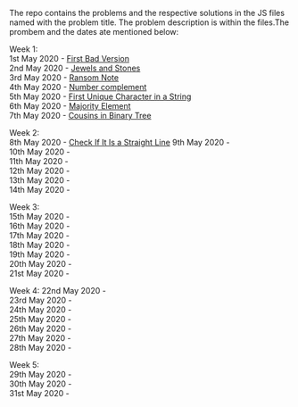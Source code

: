 The repo contains the problems and the respective solutions in the JS files named with the problem title. The problem description is within the files.The prombem and the dates ate mentioned below:

Week 1:  
	1st May 2020 - [First Bad Version](https://github.com/vaibhavprasad/leetcode-may/blob/master/First_Bad_Version.js)  
	2nd May 2020 - [Jewels and Stones](https://github.com/vaibhavprasad/leetcode-may/blob/master/Jewels_and_Stones.js)  
	3rd May 2020 - [Ransom Note](https://github.com/vaibhavprasad/leetcode-may/blob/master/Ransom_Note.js)  
	4th May 2020 - [Number complement](https://github.com/vaibhavprasad/leetcode-may/blob/master/Number_Complement.js)  
	5th May 2020 - [First Unique Character in a String](https://github.com/vaibhavprasad/leetcode-may/blob/master/First_Unique_Character_in_a_String.js)  
	6th May 2020 - [Majority Element](https://github.com/vaibhavprasad/leetcode-may/blob/master/Majority_Element.js)  
	7th May 2020 - [Cousins in Binary Tree](https://github.com/vaibhavprasad/leetcode-may/blob/master/Cousins_in_Binary_Tree.js)  

Week 2:  
	8th May 2020 - [Check If It Is a Straight Line](https://github.com/vaibhavprasad/leetcode-may/blob/master/Check_If_It_Is_a_Straight_Line.js) 
	9th May 2020 -   
        10th May 2020 -   
        11th May 2020 -   
        12th May 2020 -   
        13th May 2020 -   
        14th May 2020 -   

Week 3:  
        15th May 2020 -  
        16th May 2020 -  
        17th May 2020 -  
        18th May 2020 -  
        19th May 2020 -  
        20th May 2020 -  
        21st May 2020 -  
       
Week 4: 
	22nd May 2020 -  
        23rd May 2020 -  
        24th May 2020 -  
        25th May 2020 -  
        26th May 2020 -  
        27th May 2020 -  
        28th May 2020 -  

Week 5:  
        29th May 2020 -  
        30th May 2020 -  
        31st May 2020 - 
 
